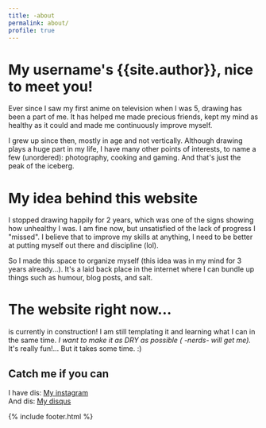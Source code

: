 ```yaml
---
title: -about
permalink: about/
profile: true
---
```


# My username's {{site.author}}, nice to meet you!

Ever since I saw my first anime on television when I was 5, drawing has been a part of me.
It has helped me made precious friends, kept my mind as healthy as it could and made me continuously improve myself.

I grew up since then, mostly in age and not vertically.
Although drawing plays a huge part in my life, I have many other points of interests, to name a few (unordered): photography, cooking and gaming. And that's just the peak of the iceberg.

# My idea behind this website
I stopped drawing happily for 2 years, which was one of the signs showing how unhealthy I was. I am fine now, but unsatisfied of the lack of progress I "missed". I believe that to improve my skills at anything, I need to be better at putting myself out there and discipline (lol).

So I made this space to organize myself (this idea was in my mind for 3 years already...). 
It's a laid back place in the internet where I can bundle up things such as humour, blog posts, and salt.

# The website right now...

is currently in construction! I am still templating it and learning what I can in the same time. *I want to make it as DRY as possible ( -nerds- will get me).* It's really fun!... But it takes some time. :)

## Catch me if you can
I have dis: <a href="https://www.instagram.com/airizse/ "> My instagram </a>
<br/>
And dis: <a href="https://disqus.com/by/airizse/"> My disqus </a>
<br/>

{% include footer.html %}